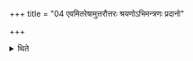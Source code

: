 +++
title = "04 एवमितरेषामुत्तरौत्तरः श्रयणोऽभिमन्त्रणः प्रदानो"

+++

<details><summary>थिते</summary>

एवमितरेषामुत्तरौत्तरः श्रयणोऽभिमन्त्रणः प्रदानो भक्षणश्च यथालिङ्गम् ४
</details>
